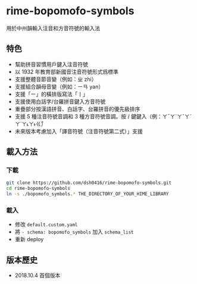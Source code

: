 # rime-bopomofo-symbols

用於中州韻輸入注音和方音符號的輸入法

## 特色

- 幫助拼音習慣用戶鍵入注音符號
- 以 1932 年教育部新國音注音符號形式爲標準
- 支援整體音節音變（例如：ㄓ zhi）
- 支援組合韻母音變（例如：ㄧㄢ yan）
- 支援「ㄧ」的橫排版寫法「丨」
- 支援使用白話字/台羅拼音鍵入方音符號
- 重疊部分按漢語拼音、白話字、台羅拼音的優先級排序
- 支援 5 種注音符號音調和 3 種方音符號音調。按 / 鍵鍵入（例：ㄚˉㄚˊㄚˇㄚˋㄚ˙ㄚ˪ㄚ˫ㄍ̇）
- 未來版本考慮加入「譯音符號（注音符號第二式）」支援

## 載入方法

### 下載
```bash
git clone https://github.com/dsh0416/rime-bopomofo-symbols.git
cd rime-bopomofo-symbols
ln -s ./bopomofo_symbols.* THE_DIRECTORY_OF_YOUR_HIME_LIBRARY
```

### 載入

- 修改 `default.custom.yaml`
- 將 `- schema: bopomofo_symbols` 加入 `schema_list`
- 重新 deploy

## 版本歷史

- 2018.10.4 首個版本
